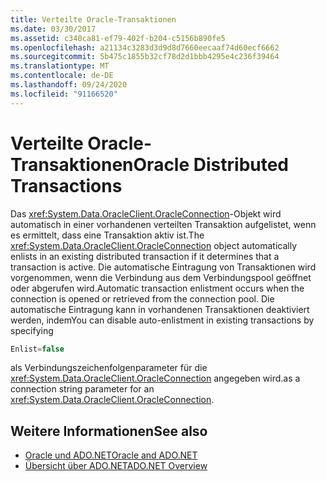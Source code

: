 ```yaml
---
title: Verteilte Oracle-Transaktionen
ms.date: 03/30/2017
ms.assetid: c340ca81-ef79-402f-b204-c5156b890fe5
ms.openlocfilehash: a21134c3283d3d9d8d7660eecaaf74d60ecf6662
ms.sourcegitcommit: 5b475c1855b32cf78d2d1bbb4295e4c236f39464
ms.translationtype: MT
ms.contentlocale: de-DE
ms.lasthandoff: 09/24/2020
ms.locfileid: "91166520"
---
```

# <a name="oracle-distributed-transactions"></a><span data-ttu-id="872a1-102">Verteilte Oracle-Transaktionen</span><span class="sxs-lookup"><span data-stu-id="872a1-102">Oracle Distributed Transactions</span></span>

<span data-ttu-id="872a1-103">Das <xref:System.Data.OracleClient.OracleConnection>-Objekt wird automatisch in einer vorhandenen verteilten Transaktion aufgelistet, wenn es ermittelt, dass eine Transaktion aktiv ist.</span><span class="sxs-lookup"><span data-stu-id="872a1-103">The <xref:System.Data.OracleClient.OracleConnection> object automatically enlists in an existing distributed transaction if it determines that a transaction is active.</span></span> <span data-ttu-id="872a1-104">Die automatische Eintragung von Transaktionen wird vorgenommen, wenn die Verbindung aus dem Verbindungspool geöffnet oder abgerufen wird.</span><span class="sxs-lookup"><span data-stu-id="872a1-104">Automatic transaction enlistment occurs when the connection is opened or retrieved from the connection pool.</span></span> <span data-ttu-id="872a1-105">Die automatische Eintragung kann in vorhandenen Transaktionen deaktiviert werden, indem</span><span class="sxs-lookup"><span data-stu-id="872a1-105">You can disable auto-enlistment in existing transactions by specifying</span></span>  
  
```csharp  
Enlist=false  
```  
  
 <span data-ttu-id="872a1-106">als Verbindungszeichenfolgenparameter für die <xref:System.Data.OracleClient.OracleConnection> angegeben wird.</span><span class="sxs-lookup"><span data-stu-id="872a1-106">as a connection string parameter for an <xref:System.Data.OracleClient.OracleConnection>.</span></span>  
  
## <a name="see-also"></a><span data-ttu-id="872a1-107">Weitere Informationen</span><span class="sxs-lookup"><span data-stu-id="872a1-107">See also</span></span>

- [<span data-ttu-id="872a1-108">Oracle und ADO.NET</span><span class="sxs-lookup"><span data-stu-id="872a1-108">Oracle and ADO.NET</span></span>](oracle-and-adonet.md)
- [<span data-ttu-id="872a1-109">Übersicht über ADO.NET</span><span class="sxs-lookup"><span data-stu-id="872a1-109">ADO.NET Overview</span></span>](ado-net-overview.md)
